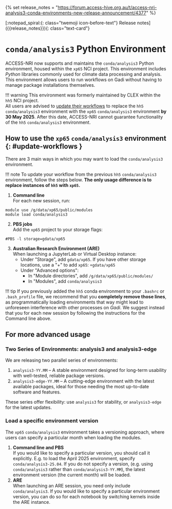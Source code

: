 {% set release_notes = "https://forum.access-hive.org.au/t/access-nri-analysis3-conda-environments-new-release-announcement/4377" %}

<div class="text-card-group" markdown>
[:notepad_spiral:{: class="twemoji icon-before-text"} Release notes]({{release_notes}}){: class="text-card"}
</div>

# `conda/analysis3` Python Environment

ACCESS-NRI now supports and maintains the `conda/analysis3` Python environment, housed within the `xp65` NCI project. This environment includes _Python_ libraries commonly used for climate data processing and analysis. This environment allows users to run workflows on Gadi without having to manage package installations themselves. 

!!! warning 
    This environment was formerly maintained by CLEX within the `hh5` NCI project.
<br>
    All users are advised to [update their workflows](#update-workflows) to replace the `hh5` `conda/analysis3` environment with the `xp65` `conda/analysis3` environment **by 30 May 2025**. After this date, ACCESS-NRI cannot guarantee functionality of the `hh5` `conda/analysis3` environment.


## How to use the `xp65` `conda/analysis3` environment {: #update-workflows }
 There are 3 main ways in which you may want to load the `conda/analysis3` environment.

!!! note
    To update your workflow from the previous `hh5` `conda/analysis3` environment, follow the steps below. **The only usage difference is to replace instances of `hh5` with `xp65`.**

1. **Command line**  
  For each new session, run:
  ```
  module use /g/data/xp65/public/modules
  module load conda/analysis3
  ```
2. **PBS jobs**  
  Add the `xp65` project to your storage flags:
```
#PBS -l storage=gdata/xp65
```
3. **Australian Research Environment (ARE)**  
  When launching a JupyterLab or Virtual Desktop instance:
    * Under "Storage", add  `gdata/xp65`. If you have other storage locations, use a "+" to add `xp65`: `+gdata/xp65`
    * Under "Advanced options":
        * In "Module directories", add `/g/data/xp65/public/modules/`
        * In "Modules", add `conda/analysis3`

!!! tip
    If you previously added the `hh5` conda environment to your `.bashrc` or `.bash_profile` file, we recommend that you **completely remove those lines**, as programmatically loading environments that way might lead to unforeseen interference with other processes on _Gadi_. We suggest instead that you for each new session by following the instructions for the Command line above.

## For more advanced usage

### Two Series of Environments: analysis3 and analysis3-edge

We are releasing two parallel series of environments:

1. `analysis3-YY.MM` – A stable environment designed for long-term usability with well-tested, reliable package versions.
2. `analysis3-edge-YY.MM` – A cutting-edge environment with the latest available packages, ideal for those needing the most up-to-date software and features.

These series offer flexibility: use `analysis3` for stability, or `analysis3-edge` for the latest updates.

### Load a specific environment version

The `xp65` `conda/analysis3` environment takes a versioning approach, where users can specify a particular month when loading the modules. 

1. **Command line and PBS**  
If you would like to specify a particular version, you should call it explicitly. E.g. to load the April 2025 environment, specify `conda/analysis3-25.04`. If you do not specify a version, (e.g. using `conda/analysis3` rather than `conda/analysis3-YY.MM`), the latest environment version (the current month) will be loaded. 
2. **ARE**  
When launching an ARE session, you need only include `conda/analysis3`. If you would like to specify a particular environment version, you can do so for each notebook by switching kernels inside the ARE instance.


